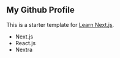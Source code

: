 ## My Github Profile
This is a starter template for [Learn Next.js](https://nextjs.org/learn).
- Next.js
- React.js
- Nextra
